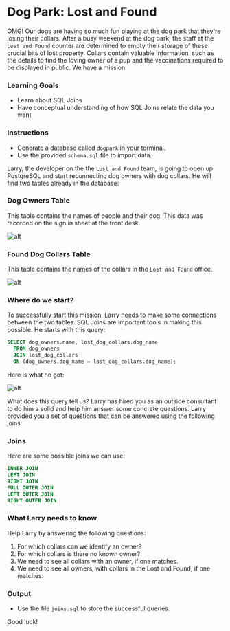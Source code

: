# Dog Park: Lost and Found

OMG! Our dogs are having so much fun playing at the dog park that they're losing their collars. After a busy weekend at the dog park, the staff at the `Lost and Found` counter are determined to empty their storage of these crucial bits of lost property. Collars contain valuable information, such as the details to find the loving owner of a pup and the vaccinations required to be displayed in public. We have a mission.

### Learning Goals
* Learn about SQL Joins
* Have conceptual understanding of how SQL Joins relate the data you want

### Instructions

* Generate a database called `dogpark` in your terminal.
* Use the provided `schema.sql` file to import data.

Larry, the developer on the the `Lost and Found` team, is going to open up PostgreSQL and start reconnecting dog owners with dog collars. He will find two tables already in the database:

### Dog Owners Table

This table contains the names of people and their dog. This data was recorded on the sign in sheet at the front desk.

![alt](http://i.imgur.com/fRdwPhZ.png)

### Found Dog Collars Table

This table contains the names of the collars in the `Lost and Found` office.

![alt](http://i.imgur.com/oD6NeZz.png)

### Where do we start?

To successfully start this mission, Larry needs to make some connections between the two tables. SQL Joins are important tools in making this possible. He starts with this query:

```SQL
SELECT dog_owners.name, lost_dog_collars.dog_name
  FROM dog_owners
  JOIN lost_dog_collars
  ON (dog_owners.dog_name = lost_dog_collars.dog_name);
```

Here is what he got:

![alt](http://i.imgur.com/v1xUxzn.png)

What does this query tell us? Larry has hired you as an outside consultant to do him a solid and help him answer some concrete questions. Larry provided you a set of questions that can be answered using the following joins:

### Joins

Here are some possible joins we can use:

```SQL
INNER JOIN
LEFT JOIN
RIGHT JOIN
FULL OUTER JOIN
LEFT OUTER JOIN
RIGHT OUTER JOIN
```

### What Larry needs to know

Help Larry by answering the following questions:

1. For which collars can we identify an owner?
2. For which collars is there no known owner?
3. We need to see all collars with an owner, if one matches.
4. We need to see all owners, with collars in the Lost and Found, if one matches.

### Output
* Use the file `joins.sql` to store the successful queries.

Good luck!
